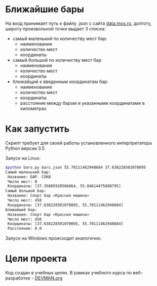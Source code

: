 # Ближайшие бары

На вход принимает путь к файлу .json с сайта [data.mos.ru](https://data.mos.ru/), долготу, широту произвольной точки
выдает 3 списка:
- самый маленький по количеству мест бар:
   * наименование
   * количество мест
   * координаты
- самый большой по количеству мест бар
   * наименование
   * количество мест
   * координаты
- ближайщий к введенным координатам бар:
   * наименование
   * количество мест
   * координаты
   * расстояние между баром и указанными координатами в километрах

# Как запустить

Скрипт требует для своей работы установленного интерпретатора Python версии 3.5

Запуск на Linux:
```bash
$python bars.py bars.json 55.70111462948684 37.638228501070095
Самый маленький бар:
 Название: БАР. СОКИ
 Число мест: 0
 Координаты: [37.35805920566864, 55.84614475898795]
Самый большой бар:
 Название: Спорт бар «Красная машина»
 Число мест: 450
 Координаты: [37.638228501070095, 55.70111462948684]
Ближайший бар:
 Название: Спорт бар «Красная машина»
 Число мест: 450
 Координаты: [37.638228501070095, 55.70111462948684]
 Расстояние: 0.0
```
Запуск на Windows происходит аналогично.

# Цели проекта

Код создан в учебных целях. В рамках учебного курса по веб-разработке - [DEVMAN.org](https://devman.org)
